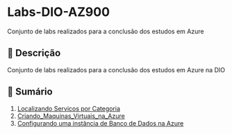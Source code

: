 # Labs-DIO-AZ900
Conjunto de labs realizados para a conclusão dos estudos em Azure

## 📒 Descrição
Conjunto de labs realizados para a conclusão dos estudos em Azure na DIO

## 📝 Sumário
1. [Localizando Servicos por Categoria](https://github.com/HenriqueSPiaui/Labs-DIO-AZ900/blob/main/Localizando_Servicos_por_Categoria/README.md)
2. [Criando_Maquinas_Virtuais_na_Azure](https://github.com/HenriqueSPiaui/Labs-DIO-AZ900/tree/main/Criando_Maquinas_Virtuais_na_Azure/README.md)
3. [Configurando uma instância de Banco de Dados na Azure](https://github.com/HenriqueSPiaui/Labs-DIO-AZ900/tree/main/Configurando_uma_Instância_de_Banco_de_Dados_na_Azure)
